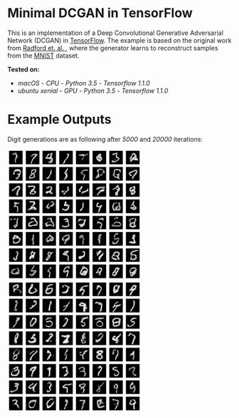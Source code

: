 # Minimal DCGAN in TensorFlow
This is an implementation of a Deep Convolutional Generative Adversarial Network (DCGAN) in [TensorFlow](http://tensorflow.org). The example is based on the original work from [Radford et. al. ](https://arxiv.org/abs/1511.06434), where the generator learns to reconstruct samples from the [MNIST](http://yann.lecun.com/exdb/mnist/) dataset.

**Tested on:**  

- *macOS* - *CPU* - *Python 3.5* - *Tensorflow 1.1.0*
- *ubuntu xenial* - *GPU* - *Python 3.5* - *Tensorflow 1.1.0*

# Example Outputs
Digit generations are as following after *5000* and *20000* iterations:

<img src="models/dcgan_z50/res/0005000.png" width="300">
<img src="models/dcgan_z50/res/0020000.png" width="300">


